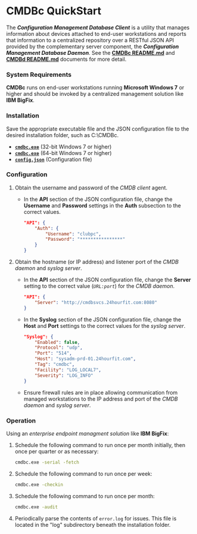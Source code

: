 # CMDBc QuickStart
The _**Configuration Management Database Client**_ is a utility that manages information about devices attached to end-user workstations and reports that information to a centralized repository over a RESTful JSON API provided by the complementary server component, the _**Configuration Management Database Daemon**_. See the [**CMDBc README.md**](https://github.com/jscherff/cmdbc/blob/master/README.md) and [**CMDBd README.md**](https://github.com/jscherff/cmdbd/blob/master/README.md) documents for more detail.

### System Requirements
**CMDBc** runs on end-user workstations running **Microsoft Windows 7** or higher and should be invoked by a centralized management solution like **IBM BigFix**.

### Installation
Save the appropriate executable file and the JSON configuration file to the desired installation folder, such as C:\CMDBc.

* [**`cmdbc.exe`**](https://sourceforge.net/projects/cmdbc/files/bin/i686/cmdbc.exe) (32-bit Windows 7 or higher)
* [**`cmdbc.exe`**](https://sourceforge.net/projects/cmdbc/files/bin/x86_64/cmdbc.exe) (64-bit Windows 7 or higher)
* [**`config.json`**](https://github.com/jscherff/cmdbc/raw/master/config.json) (Configuration file)

### Configuration
1. Obtain the username and password of the _CMDB client_ agent.

    + In the **API**  section of the JSON configuration file, change the **Username** and **Password** settings in the **Auth** subsection to the correct values.

        ```json
        "API": {
            "Auth": {
                "Username": "clubpc",
                "Password": "****************"
            }
        }
        ```

1. Obtain the hostname (or IP address) and listener port of the _CMDB daemon_ and _syslog server_.

    + In the **API** section of the JSON configuration file, change the **Server** setting to the correct value (_`URL:port`_) for the _CMDB daemon_.

        ```json
        "API": {
            "Server": "http://cmdbsvcs.24hourfit.com:8080"
        }
        ```

    + In the **Syslog** section of the JSON configuration file, change the **Host** and **Port** settings to the correct values for the _syslog server_.

        ```json
        "Syslog": {
            "Enabled": false,
            "Protocol": "udp",
            "Port": "514",
            "Host": "sysadm-prd-01.24hourfit.com",
            "Tag": "cmdbc",
            "Facility": "LOG_LOCAL7",
            "Severity": "LOG_INFO"
        }
        ```

    + Ensure firewall rules are in place allowing communication from managed workstations to the IP address and port of the _CMDB daemon_ and _syslog server_.

### Operation
Using an _enterprise endpoint managment solution_ like **IBM BigFix**:
1. Schedule the following command to run once per month initially, then once per quarter or as necessary:
    ```sh
    cmdbc.exe -serial -fetch
    ```
1. Schedule the following command to run once per week:
    ```sh
    cmdbc.exe -checkin
    ```
1. Schedule the following command to run once per month:
    ```sh
    cmdbc.exe -audit
    ```
1. Periodically parse the contents of `error.log` for issues. This file is located in the "log" subdirectory beneath the installation folder.
